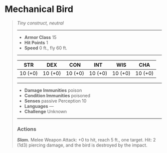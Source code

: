 # Mechanical Bird
>*Tiny construct, neutral*
>___
>- **Armor Class** 15
>- **Hit Points** 1
>- **Speed** 0 ft., fly 60 ft.
>___
>|STR|DEX|CON|INT|WIS|CHA|
>|:---:|:---:|:---:|:---:|:---:|:---:|
>|10 (+0)|10 (+0)|10 (+0)|10 (+0)|10 (+0)|10 (+0)|
>___
>- **Damage Immunities** poison
>- **Condition Immunities** poisoned
>- **Senses** passive Perception 10
>- **Languages** —
>- **Challenge** Unknown
>___
>### Actions
>***Slam.*** Melee Weapon Attack: +0 to hit, reach 5 ft., one target. Hit: 2 (1d3) piercing damage, and the bird is destroyed by the impact.